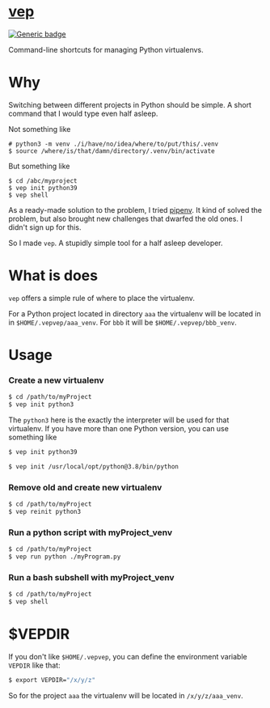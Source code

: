 # [vep](https://github.com/rtmigo/vep)

[![Generic badge](https://img.shields.io/badge/ready_for_use-no-red.svg)](#)

Command-line shortcuts for managing Python virtualenvs.

# Why

Switching between different projects in Python should be simple. A short command 
that I would type even half asleep.

Not something like
```base
# python3 -m venv ./i/have/no/idea/where/to/put/this/.venv
$ source /where/is/that/damn/directory/.venv/bin/activate
```

But something like
```base
$ cd /abc/myproject
$ vep init python39
$ vep shell
```

As a ready-made solution to the problem, I tried [pipenv](https://pipenv.pypa.io/). It kind of 
solved the problem, but also brought new challenges that dwarfed the old ones. I didn't sign 
up for this.

So I made `vep`. A stupidly simple tool for a half asleep developer.

# What is does

`vep` offers a simple rule of where to place the virtualenv.

For a Python project located in directory `aaa` the virtualenv will be located in 
in `$HOME/.vepvep/aaa_venv`. For `bbb` it will be `$HOME/.vepvep/bbb_venv`. 

# Usage

### Create a new virtualenv

```bash
$ cd /path/to/myProject
$ vep init python3
```

The `python3` here is the exactly the interpreter will be used for that virtualenv. If you have 
more than one Python version, you can use something like

```bash
$ vep init python39
```
```bash
$ vep init /usr/local/opt/python@3.8/bin/python
```

	
### Remove old and create new virtualenv

```bash
$ cd /path/to/myProject
$ vep reinit python3
```

### Run a python script with myProject_venv  
```bash 		
$ cd /path/to/myProject
$ vep run python ./myProgram.py
```

### Run a bash subshell with myProject_venv 
```bash	
$ cd /path/to/myProject
$ vep shell
```

# $VEPDIR

If you don't like `$HOME/.vepvep`, you can define the environment variable `VEPDIR` like that:
```bash
$ export VEPDIR="/x/y/z"
```
So for the project `aaa` the virtualenv will be located in `/x/y/z/aaa_venv`.